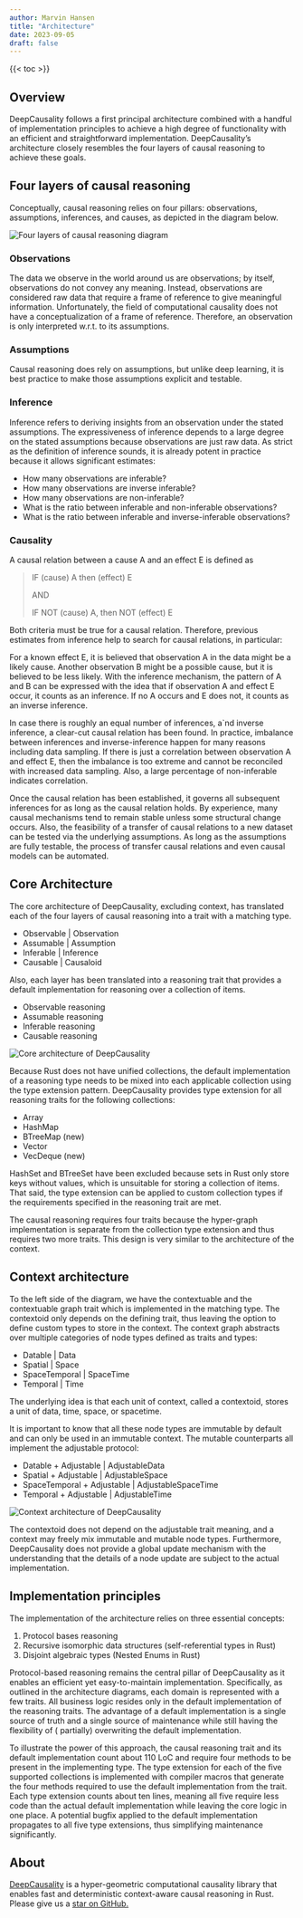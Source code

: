 ```yaml
---
author: Marvin Hansen
title: "Architecture"
date: 2023-09-05
draft: false
---
```


[//]: # (SPDX-License-Identifier: CC-BY-4.0)

{{< toc >}}

## Overview

DeepCausality follows a first principal architecture combined with a handful of implementation principles to achieve a
high degree of functionality with an efficient and straightforward implementation. DeepCausality’s architecture closely
resembles the four layers of causal reasoning to achieve these goals.

## Four layers of causal reasoning

Conceptually, causal reasoning relies on four pillars: observations, assumptions, inferences, and causes, as depicted in
the diagram below.

![Four layers of causal reasoning diagram](/img/docs/four-layers.png)

### Observations

The data we observe in the world around us are observations; by itself, observations do not convey any meaning. Instead,
observations are considered raw data that require a frame of reference to give meaningful information. Unfortunately,
the field of computational causality does not have a conceptualization of a frame of reference. Therefore, an
observation is only interpreted w.r.t. to its assumptions.

### Assumptions

Causal reasoning does rely on assumptions, but unlike deep learning, it is best practice to make those assumptions
explicit and testable.

### Inference

Inference refers to deriving insights from an observation under the stated assumptions. The expressiveness of inference
depends to a large degree on the stated assumptions because observations are just raw data. As strict as the definition
of inference sounds, it is already potent in practice because it allows significant estimates:

* How many observations are inferable?
* How many observations are inverse inferable?
* How many observations are non-inferable?
* What is the ratio between inferable and non-inferable observations?
* What is the ratio between inferable and inverse-inferable observations?

### Causality

A causal relation between a cause A and an effect E is defined as

> IF (cause) A then (effect) E
>
> AND
>
> IF NOT (cause) A, then NOT (effect) E

Both criteria must be true for a causal relation. Therefore, previous estimates from inference help to search for causal
relations, in particular:

For a known effect E, it is believed that observation A in the data might be a likely cause. Another observation B might
be a possible cause, but it is believed to be less likely. With the inference mechanism, the pattern of A and B can be
expressed with the idea that if observation A and effect E occur, it counts as an inference. If no A occurs and E does
not, it counts as an inverse inference.

In case there is roughly an equal number of inferences, a`nd inverse inference, a clear-cut causal relation has been
found. In practice, imbalance between inferences and inverse-inference happen for many reasons including data sampling.
If there is just a correlation between observation A and effect E, then the imbalance is too extreme and cannot be
reconciled with increased data sampling. Also, a large percentage of non-inferable indicates correlation.

Once the causal relation has been established, it governs all subsequent inferences for as long as the causal relation
holds. By experience, many causal mechanisms tend to remain stable unless some structural change occurs. Also, the
feasibility of a transfer of causal relations to a new dataset can be tested via the underlying assumptions. As long as
the assumptions are fully testable, the process of transfer causal relations and even causal models can be automated.

## Core Architecture

The core architecture of DeepCausality, excluding context, has translated each of the four layers of causal reasoning
into a trait with a matching type.

* Observable | Observation
* Assumable | Assumption
* Inferable | Inference
* Causable | Causaloid

Also, each layer has been translated into a reasoning trait that provides a default implementation for reasoning over a
collection of items.

* Observable reasoning
* Assumable reasoning
* Inferable reasoning
* Causable reasoning

![Core architecture of DeepCausality](/img/docs/core-architecture.png)

Because Rust does not have unified collections, the default implementation of a reasoning type needs to be mixed into
each applicable collection using the type extension pattern. DeepCausality provides type extension for all reasoning
traits for the following collections:

* Array
* HashMap
* BTreeMap (new)
* Vector
* VecDeque (new)

HashSet and BTreeSet have been excluded because sets in Rust only store keys without values, which is unsuitable for
storing a collection of items. That said, the type extension can be applied to custom collection types if the
requirements specified in the reasoning trait are met.

The causal reasoning requires four traits because the hyper-graph implementation is separate from the collection type
extension and thus requires two more traits. This design is very similar to the architecture of the context.

## Context architecture

To the left side of the diagram, we have the contextuable and the contextuable graph trait which is implemented in the
matching type. The contextoid only depends on the defining trait, thus leaving the option to define custom types to
store in the context. The context graph abstracts over multiple categories of node types defined as traits and types:

* Datable | Data
* Spatial | Space
* SpaceTemporal | SpaceTime
* Temporal | Time

The underlying idea is that each unit of context, called a contextoid, stores a unit of data, time, space, or spacetime.

It is important to know that all these node types are immutable by default and can only be used in an immutable context.
The mutable counterparts all implement the adjustable protocol:

* Datable + Adjustable | AdjustableData
* Spatial + Adjustable | AdjustableSpace
* SpaceTemporal + Adjustable | AdjustableSpaceTime
* Temporal + Adjustable | AdjustableTime

![Context architecture of DeepCausality](/img/docs/architecture-context.png)

The contextoid does not depend on the adjustable trait meaning, and a context may freely mix immutable and mutable node
types. Furthermore, DeepCausality does not provide a global update mechanism with the understanding that the details of
a node update are subject to the actual implementation.

## Implementation principles

The implementation of the architecture relies on three essential concepts:

1) Protocol bases reasoning
2) Recursive isomorphic data structures (self-referential types in Rust)
3) Disjoint algebraic types (Nested Enums in Rust)

Protocol-based reasoning remains the central pillar of DeepCausality as it enables an efficient yet easy-to-maintain
implementation. Specifically, as outlined in the architecture diagrams, each domain is represented with a few traits.
All business logic resides only in the default implementation of the reasoning traits. The advantage of a default
implementation is a single source of truth and a single source of maintenance while still having the flexibility of (
partially) overwriting the default implementation.

To illustrate the power of this approach, the causal reasoning trait and its default implementation count about 110 LoC
and require four methods to be present in the implementing type. The type extension for each of the five supported
collections is implemented with compiler macros that generate the four methods required to use the default
implementation from the trait. Each type extension counts about ten lines, meaning all five require less code than the
actual default implementation while leaving the core logic in one place. A potential bugfix applied to the default
implementation propagates to all five type extensions, thus simplifying maintenance significantly.

## About

[DeepCausality](https://deepcausality.com/) is a hyper-geometric computational causality library that enables fast and
deterministic context-aware
causal reasoning in Rust. Please give us a [star on GitHub.](https://github.com/deepcausality-rs/deep_causality)